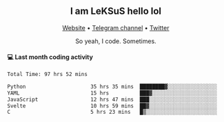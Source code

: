 <h2 align="center">I am LeKSuS hello lol</h2>
<div align="center">
  <a href="https://leksus.net">Website</a> •
  <a href="https://t.me/leksus_was_here">Telegram channel</a> •
  <a href="https://twitter.com/___LeKSuS___">Twitter</a>
</div>
<p align="center">So yeah, I code. Sometimes.</p>

#### :computer: Last month coding activity
<!--START_SECTION:waka-->

```txt
Total Time: 97 hrs 52 mins

Python                     35 hrs 35 mins  ████████▓░░░░░░░░░░░░░░░░   35.00 %
YAML                       15 hrs          ███▓░░░░░░░░░░░░░░░░░░░░░   14.75 %
JavaScript                 12 hrs 47 mins  ███░░░░░░░░░░░░░░░░░░░░░░   12.58 %
Svelte                     10 hrs 59 mins  ██▓░░░░░░░░░░░░░░░░░░░░░░   10.81 %
C                          5 hrs 23 mins   █▒░░░░░░░░░░░░░░░░░░░░░░░   05.29 %
```

<!--END_SECTION:waka-->

<!-- flag{4_l0t_0f_1nter35t1ng_th1ng5_4r3_1n_publ1c_d0m41n} -->
